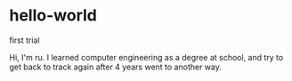 # hello-world
first trial

Hi, I'm ru. I learned computer engineering as a degree at school, and try to get back to track again after 4 years went to another way.
